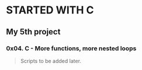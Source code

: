 # STARTED WITH C
## My 5th project
### 0x04. C - More functions, more nested loops

> Scripts to be added later.
